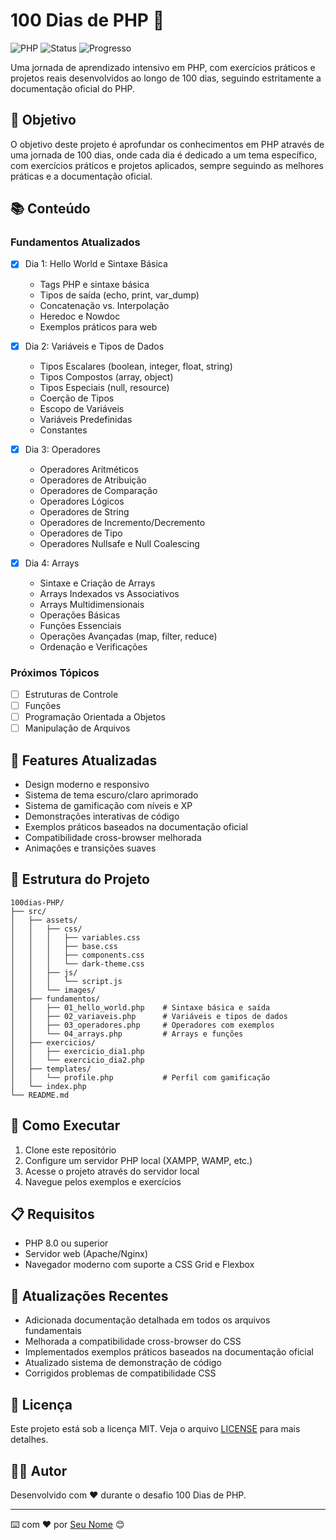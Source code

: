 # 100 Dias de PHP 🚀

![PHP](https://img.shields.io/badge/PHP-777BB4?style=for-the-badge&logo=php&logoColor=white)
![Status](https://img.shields.io/badge/Status-Em%20Desenvolvimento-yellow?style=for-the-badge)
![Progresso](https://img.shields.io/badge/Progresso-2%25-blue?style=for-the-badge)

Uma jornada de aprendizado intensivo em PHP, com exercícios práticos e projetos reais desenvolvidos ao longo de 100 dias, seguindo estritamente a documentação oficial do PHP.

## 🎯 Objetivo

O objetivo deste projeto é aprofundar os conhecimentos em PHP através de uma jornada de 100 dias, onde cada dia é dedicado a um tema específico, com exercícios práticos e projetos aplicados, sempre seguindo as melhores práticas e a documentação oficial.

## 📚 Conteúdo

### Fundamentos Atualizados
- [x] Dia 1: Hello World e Sintaxe Básica
  - Tags PHP e sintaxe básica
  - Tipos de saída (echo, print, var_dump)
  - Concatenação vs. Interpolação
  - Heredoc e Nowdoc
  - Exemplos práticos para web

- [x] Dia 2: Variáveis e Tipos de Dados
  - Tipos Escalares (boolean, integer, float, string)
  - Tipos Compostos (array, object)
  - Tipos Especiais (null, resource)
  - Coerção de Tipos
  - Escopo de Variáveis
  - Variáveis Predefinidas
  - Constantes

- [x] Dia 3: Operadores
  - Operadores Aritméticos
  - Operadores de Atribuição
  - Operadores de Comparação
  - Operadores Lógicos
  - Operadores de String
  - Operadores de Incremento/Decremento
  - Operadores de Tipo
  - Operadores Nullsafe e Null Coalescing

- [x] Dia 4: Arrays
  - Sintaxe e Criação de Arrays
  - Arrays Indexados vs Associativos
  - Arrays Multidimensionais
  - Operações Básicas
  - Funções Essenciais
  - Operações Avançadas (map, filter, reduce)
  - Ordenação e Verificações

### Próximos Tópicos
- [ ] Estruturas de Controle
- [ ] Funções
- [ ] Programação Orientada a Objetos
- [ ] Manipulação de Arquivos

## 🎨 Features Atualizadas

- Design moderno e responsivo
- Sistema de tema escuro/claro aprimorado
- Sistema de gamificação com níveis e XP
- Demonstrações interativas de código
- Exemplos práticos baseados na documentação oficial
- Compatibilidade cross-browser melhorada
- Animações e transições suaves

## 📁 Estrutura do Projeto

```
100dias-PHP/
├── src/
│   ├── assets/
│   │   ├── css/
│   │   │   ├── variables.css
│   │   │   ├── base.css
│   │   │   ├── components.css
│   │   │   └── dark-theme.css
│   │   ├── js/
│   │   │   └── script.js
│   │   └── images/
│   ├── fundamentos/
│   │   ├── 01_hello_world.php    # Sintaxe básica e saída
│   │   ├── 02_variaveis.php      # Variáveis e tipos de dados
│   │   ├── 03_operadores.php     # Operadores com exemplos
│   │   └── 04_arrays.php         # Arrays e funções
│   ├── exercicios/
│   │   ├── exercicio_dia1.php
│   │   └── exercicio_dia2.php
│   ├── templates/
│   │   └── profile.php           # Perfil com gamificação
│   └── index.php
└── README.md
```

## 🚀 Como Executar

1. Clone este repositório
2. Configure um servidor PHP local (XAMPP, WAMP, etc.)
3. Acesse o projeto através do servidor local
4. Navegue pelos exemplos e exercícios

## 📋 Requisitos

- PHP 8.0 ou superior
- Servidor web (Apache/Nginx)
- Navegador moderno com suporte a CSS Grid e Flexbox

## 🔄 Atualizações Recentes

- Adicionada documentação detalhada em todos os arquivos fundamentais
- Melhorada a compatibilidade cross-browser do CSS
- Implementados exemplos práticos baseados na documentação oficial
- Atualizado sistema de demonstração de código
- Corrigidos problemas de compatibilidade CSS

## 📝 Licença

Este projeto está sob a licença MIT. Veja o arquivo [LICENSE](LICENSE) para mais detalhes.

## 👨‍💻 Autor

Desenvolvido com ❤️ durante o desafio 100 Dias de PHP.

---

⌨️ com ❤️ por [Seu Nome](https://github.com/seu-usuario) 😊
